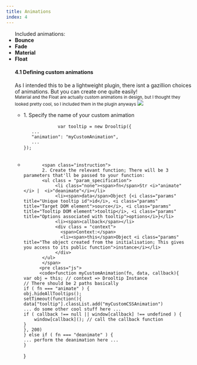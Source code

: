 ```yaml
---
title: Animations
index: 4
---
```


<ul class = "demos animations">
    <span>Included animations:</span>
    <li title = "I am the default" class = "animation columns medium-3"><span><strong>Bounce</strong></span></li>
    <li data-options="animation:fade" title="Cool ay" class = "animation columns medium-3"><span><strong>Fade</strong></span><i class="countdown"></i></li>
    <li title = "Whoop" data-options="animation:material" class = "animation columns medium-3"><span><strong>Material</strong></span></li>
    <li title = "Noice" data-options="animation:float" class = "animation columns medium-3"><span><strong>Float</strong></span></li>
</ul>
<ul class = "subsection">
    <h4>4.1 Defining custom animations</h4>
     <p>As I intended this to be a lightweight plugin, there isnt a gazillion choices of animations. But you can create one quite easily! <br /><small class="note">Material and the Float are actually custom animations in design, but I thought they looked pretty cool, so I included them in the plugin anyways <img src="{{ "assets/demo/img/trollface.jpg" | relative_url }}" /></small></p>
    <ul class="steps">
       <li>
           <span class="instruction">1. Specify the name of your custom animation</span><pre class="js">
           <code>var tooltip = new Drooltip({
   ...
   "animation": "myCustomAnimation",
   ...
});</code> 
          </pre>
       </li>
       <li>

           <span class="instruction">
           2. Create the relevant function; There will be 3 parameters that'll be passed to your function: 
           <ul class = "param_specification">
                <li class="none"><span>fn</span>Str <i>"animate"</i> |  <i>"deanimate"</i></li>
                <li><span>data</span>Object {<i class="params" title="Unique tooltip id">id</i>, <i class="params" title="Target DOM element">source</i>, <i class="params" title="Tooltip DOM element">tooltip</i>, <i class="params" title="Options associated with tooltip">options</i>}</li>
                <li><span>callback</span></li>
                <div class = "context">
                  <span>Context:</span>
                  <li><span>this</span>Object <i class="params" title="The object created from the initialisation; This gives you access to its public function">instance</i></li>
                </div>
           </ul>
           </span>
          <pre class="js">
          <code>function myCustomAnimation(fn, data, callback){
    var obj = this; // context => Drooltip Instance
    // There should be 2 paths basically
    if ( fn === "animate" ) {
    obj.hideAllTooltips();
    setTimeout(function(){
    data["tooltip"].classList.add("myCustomCSSAnimation")
    ... do some other cool stuff here ...
    if ( callback !== null || window[callback] !== undefined ) {
        window[callback](); // call the callback function
    }
    }, 200)
    } else if ( fn === "deanimate" ) {
    ... perform the deanimation here ...
    }
}</code> </pre>
       </li>
    </ul>
</ul>
